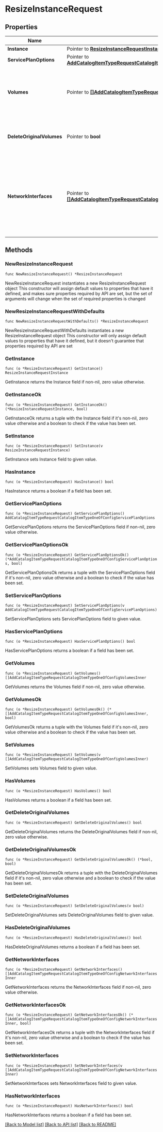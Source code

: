 # ResizeInstanceRequest

## Properties

Name | Type | Description | Notes
------------ | ------------- | ------------- | -------------
**Instance** | Pointer to [**ResizeInstanceRequestInstance**](ResizeInstanceRequestInstance.md) |  | [optional] 
**ServicePlanOptions** | Pointer to [**AddCatalogItemTypeRequestCatalogItemTypeOneOfConfigServicePlanOptions**](AddCatalogItemTypeRequestCatalogItemTypeOneOfConfigServicePlanOptions.md) |  | [optional] 
**Volumes** | Pointer to [**[]AddCatalogItemTypeRequestCatalogItemTypeOneOfConfigVolumesInner**](AddCatalogItemTypeRequestCatalogItemTypeOneOfConfigVolumesInner.md) | Can be used to grow just the logical volume of the instance instead of choosing a plan | [optional] 
**DeleteOriginalVolumes** | Pointer to **bool** | Delete the original volumes after resizing. (Amazon only) | [optional] [default to false]
**NetworkInterfaces** | Pointer to [**[]AddCatalogItemTypeRequestCatalogItemTypeOneOfConfigNetworkInterfacesInner**](AddCatalogItemTypeRequestCatalogItemTypeOneOfConfigNetworkInterfacesInner.md) | Key for network configuration. Include id to update an existing interface. The existing interfaces and their id can be retrieved with the hosts API. | [optional] 

## Methods

### NewResizeInstanceRequest

`func NewResizeInstanceRequest() *ResizeInstanceRequest`

NewResizeInstanceRequest instantiates a new ResizeInstanceRequest object
This constructor will assign default values to properties that have it defined,
and makes sure properties required by API are set, but the set of arguments
will change when the set of required properties is changed

### NewResizeInstanceRequestWithDefaults

`func NewResizeInstanceRequestWithDefaults() *ResizeInstanceRequest`

NewResizeInstanceRequestWithDefaults instantiates a new ResizeInstanceRequest object
This constructor will only assign default values to properties that have it defined,
but it doesn't guarantee that properties required by API are set

### GetInstance

`func (o *ResizeInstanceRequest) GetInstance() ResizeInstanceRequestInstance`

GetInstance returns the Instance field if non-nil, zero value otherwise.

### GetInstanceOk

`func (o *ResizeInstanceRequest) GetInstanceOk() (*ResizeInstanceRequestInstance, bool)`

GetInstanceOk returns a tuple with the Instance field if it's non-nil, zero value otherwise
and a boolean to check if the value has been set.

### SetInstance

`func (o *ResizeInstanceRequest) SetInstance(v ResizeInstanceRequestInstance)`

SetInstance sets Instance field to given value.

### HasInstance

`func (o *ResizeInstanceRequest) HasInstance() bool`

HasInstance returns a boolean if a field has been set.

### GetServicePlanOptions

`func (o *ResizeInstanceRequest) GetServicePlanOptions() AddCatalogItemTypeRequestCatalogItemTypeOneOfConfigServicePlanOptions`

GetServicePlanOptions returns the ServicePlanOptions field if non-nil, zero value otherwise.

### GetServicePlanOptionsOk

`func (o *ResizeInstanceRequest) GetServicePlanOptionsOk() (*AddCatalogItemTypeRequestCatalogItemTypeOneOfConfigServicePlanOptions, bool)`

GetServicePlanOptionsOk returns a tuple with the ServicePlanOptions field if it's non-nil, zero value otherwise
and a boolean to check if the value has been set.

### SetServicePlanOptions

`func (o *ResizeInstanceRequest) SetServicePlanOptions(v AddCatalogItemTypeRequestCatalogItemTypeOneOfConfigServicePlanOptions)`

SetServicePlanOptions sets ServicePlanOptions field to given value.

### HasServicePlanOptions

`func (o *ResizeInstanceRequest) HasServicePlanOptions() bool`

HasServicePlanOptions returns a boolean if a field has been set.

### GetVolumes

`func (o *ResizeInstanceRequest) GetVolumes() []AddCatalogItemTypeRequestCatalogItemTypeOneOfConfigVolumesInner`

GetVolumes returns the Volumes field if non-nil, zero value otherwise.

### GetVolumesOk

`func (o *ResizeInstanceRequest) GetVolumesOk() (*[]AddCatalogItemTypeRequestCatalogItemTypeOneOfConfigVolumesInner, bool)`

GetVolumesOk returns a tuple with the Volumes field if it's non-nil, zero value otherwise
and a boolean to check if the value has been set.

### SetVolumes

`func (o *ResizeInstanceRequest) SetVolumes(v []AddCatalogItemTypeRequestCatalogItemTypeOneOfConfigVolumesInner)`

SetVolumes sets Volumes field to given value.

### HasVolumes

`func (o *ResizeInstanceRequest) HasVolumes() bool`

HasVolumes returns a boolean if a field has been set.

### GetDeleteOriginalVolumes

`func (o *ResizeInstanceRequest) GetDeleteOriginalVolumes() bool`

GetDeleteOriginalVolumes returns the DeleteOriginalVolumes field if non-nil, zero value otherwise.

### GetDeleteOriginalVolumesOk

`func (o *ResizeInstanceRequest) GetDeleteOriginalVolumesOk() (*bool, bool)`

GetDeleteOriginalVolumesOk returns a tuple with the DeleteOriginalVolumes field if it's non-nil, zero value otherwise
and a boolean to check if the value has been set.

### SetDeleteOriginalVolumes

`func (o *ResizeInstanceRequest) SetDeleteOriginalVolumes(v bool)`

SetDeleteOriginalVolumes sets DeleteOriginalVolumes field to given value.

### HasDeleteOriginalVolumes

`func (o *ResizeInstanceRequest) HasDeleteOriginalVolumes() bool`

HasDeleteOriginalVolumes returns a boolean if a field has been set.

### GetNetworkInterfaces

`func (o *ResizeInstanceRequest) GetNetworkInterfaces() []AddCatalogItemTypeRequestCatalogItemTypeOneOfConfigNetworkInterfacesInner`

GetNetworkInterfaces returns the NetworkInterfaces field if non-nil, zero value otherwise.

### GetNetworkInterfacesOk

`func (o *ResizeInstanceRequest) GetNetworkInterfacesOk() (*[]AddCatalogItemTypeRequestCatalogItemTypeOneOfConfigNetworkInterfacesInner, bool)`

GetNetworkInterfacesOk returns a tuple with the NetworkInterfaces field if it's non-nil, zero value otherwise
and a boolean to check if the value has been set.

### SetNetworkInterfaces

`func (o *ResizeInstanceRequest) SetNetworkInterfaces(v []AddCatalogItemTypeRequestCatalogItemTypeOneOfConfigNetworkInterfacesInner)`

SetNetworkInterfaces sets NetworkInterfaces field to given value.

### HasNetworkInterfaces

`func (o *ResizeInstanceRequest) HasNetworkInterfaces() bool`

HasNetworkInterfaces returns a boolean if a field has been set.


[[Back to Model list]](../README.md#documentation-for-models) [[Back to API list]](../README.md#documentation-for-api-endpoints) [[Back to README]](../README.md)


